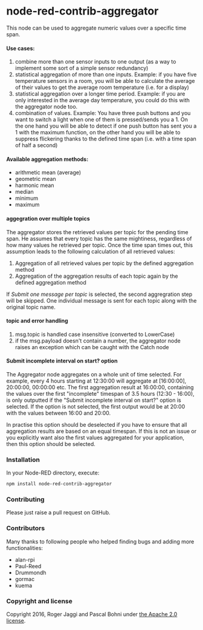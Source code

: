 node-red-contrib-aggregator
==============================

This node can be used to aggregate numeric values over a specific time span.


#### Use cases:

1. combine more than one sensor inputs to one output (as a way to implement some sort of a simple sensor redundancy)
2. statistical aggregation of more than one inputs. Example: if you have five temperature sensors in a room, you will be able to calculate the average of their values to get the average room temperature (i.e. for a display)
3. statistical aggregation over a longer time period. Example: if you are only interested in the average day temperature, you could do this with the aggregator node too.
4. combination of values. Example: You have three push buttons and you want to switch a light when one of them is pressed/sends you a 1. On the one hand you will be able to detect if one push button has sent you a 1 with the maximum function, on the other hand you will be able to suppress flickering thanks to the defined time span (i.e. with a time span of half a second)


#### Available aggregation methods:
 
- arithmetic mean (average)
- geometric mean
- harmonic mean
- median
- minimum
- maximum

#### aggegration over multiple topics

The aggregator stores the retrieved values per topic for the pending time span. He assumes that every topic has the same mightiness, regardless of how many values he retrieved per topic.  Once the time span times out, this assumption leads to the following calculation of all retrieved values: 

1. Aggregation of all retrieved values per topic by the defined aggregation method
2. Aggregation of the aggregation results of each topic again by the defined aggregation method

If *Submit one message per topic* is selected, the second aggregration step will be skipped. One individual message is sent for each topic along with the original topic name.

#### topic and error handling

1. msg.topic is handled case insensitive (converted to LowerCase)
2. if the msg.payload doesn't contain a number, the aggregator node raises an exception which can be caught with the Catch node

#### Submit incomplete interval on start? option
The Aggregator node aggregates on a whole unit of time selected. For example, every 4 hours starting at 12:30:00 will aggregate at [16:00:00], 20:00:00, 00:00:00 etc. The first aggregation result at 16:00:00, containing the values over the first "incomplete" timespan of 3.5 hours (12:30 - 16:00), is only outputted if the "Submit incomplete interval on start?" option is selected. If the option is not selected, the first output would be at 20:00 with the values between 16:00 and 20:00.

In practise this option should be deselected if you have to ensure that all aggregation results are based on an equal timespan. If this is not an issue or you explicitly want also the first values aggregated for your application, then this option should be selected.

### Installation
In your Node-RED directory, execute:

```sh
npm install node-red-contrib-aggregator
```


### Contributing
Please just raise a pull request on GitHub.

### Contributors
Many thanks to following people who helped finding bugs and adding more functionalities:

* alan-rpi
* Paul-Reed
* Drummondh
* gormac
* kuema

### Copyright and license
Copyright 2016, Roger Jaggi and Pascal Bohni under [the Apache 2.0 license](LICENSE).
